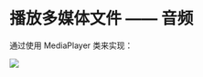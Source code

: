 # 播放多媒体文件 —— 音频

通过使用 MediaPlayer 类来实现：

![](http://7xr2ek.com1.z0.glb.clouddn.com/image/jpg/android-play-video.png)